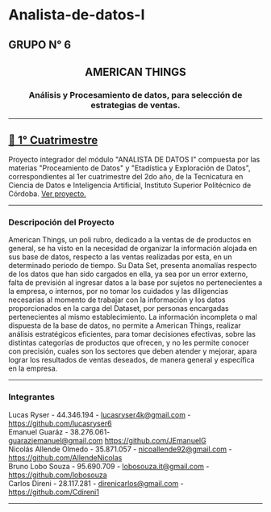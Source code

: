 # Analista-de-datos-I

<h2><strong>GRUPO N° 6</strong></h2>

<div id="top"></div>

<div align="center">
<h2 align="center">AMERICAN THINGS</h2>
<h3 align="center">Análisis y Procesamiento de datos, para selección de estrategias de ventas.</h3>
<hr />

</div>

<div id="cuatrimestre1">

<h2><a href="https://github.com/AllendeNicolas/Analista-de-datos-I">📂 1° Cuatrimestre</a></h2>
	
<p>Proyecto integrador del módulo "ANALISTA DE DATOS I" compuesta por las materias "Proceamiento de Datos" y "Etadística y Exploración de Datos", correspondientes al 1er cuatrimestre del 2do año, de la Tecnicatura en Ciencia de Datos e Inteligencia Artificial, Instituto Superior Politécnico de Córdoba. <a href="https://github.com/AllendeNicolas/Analista-de-datos-I">Ver proyecto.</a></p>

<hr/>

<h3>Descripoción del Proyecto</h3>

<p>American Things, un poli rubro, dedicado a la ventas de de productos en general, se ha 
visto en la necesidad de organizar la información alojada en sus base de datos, respecto a las 
ventas realizadas por esta, en un determinado periodo de tiempo. Su Data Set, presenta 
anomalías respecto de los datos que han sido cargados en ella, ya sea por un error externo, falta 
de previsión al ingresar datos  a la base por sujetos no pertenecientes a la empresa, o internos, 
por no tomar los cuidados y las diligencias necesarias al momento de trabajar con la información 
y los datos proporcionados en la carga del Dataset, por personas encargadas pertenecientes al 
mismo establecimiento. La información incompleta o mal dispuesta de la base de datos, no 
permite a American Things, realizar análisis estratégicos eficientes, para tomar decisiones 
efectivas, sobre las distintas categorías de productos que ofrecen, y no les permite conocer con 
precisión, cuales son los sectores que deben atender y mejorar, apara lograr los resultados de 
ventas deseados, de manera general y específica en la empresa.</p>

<hr/>
 
<h3>Integrantes</h3>

Lucas Ryser - 44.346.194 - lucasryser4k@gmail.com - https://github.com/lucasryser6</br>
Emanuel Guaráz - 38.276.061- guarazjemanuel@gmail.com https://github.com/JEmanuelG</br>
Nicolás Allende Olmedo - 35.871.057 - nicoallende92@gmail.com - https://github.com/AllendeNicolas</br>
Bruno Lobo Souza - 95.690.709 - lobosouza.it@gmail.com - https://github.com/lobosouza</br>
Carlos Direni - 28.117.281 - direnicarlos@gmail.com - https://github.com/Cdireni1</br>

<hr />
	
</div>
